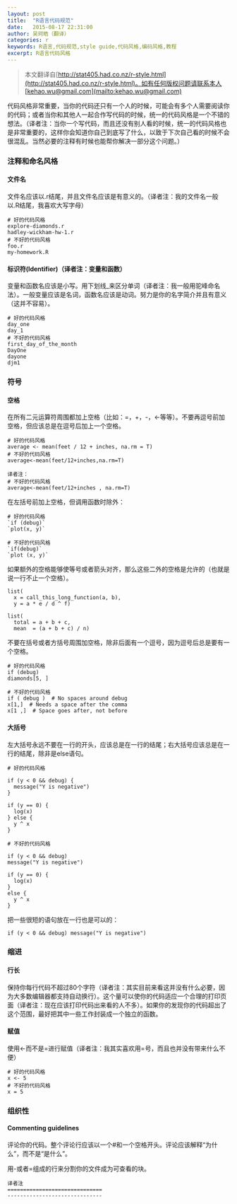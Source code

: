 ```yaml
---
layout: post
title:  "R语言代码规范"
date:   2015-08-17 22:31:00
author: 吴珂皓（翻译）
categories: r
keywords: R语言,代码规范,style guide,代码风格,编码风格,教程
excerpt: R语言代码风格
---
```

> 本文翻译自[http://stat405.had.co.nz/r-style.html](http://stat405.had.co.nz/r-style.html)。如有任何版权问题请联系本人[kehao.wu@gmail.com](mailto:kehao.wu@gmail.com)

代码风格非常重要，当你的代码还只有一个人的时候，可能会有多个人需要阅读你的代码；或者当你和其他人一起合作写代码的时候，统一的代码风格是一个不错的想法。（译者注：当你一个写代码，而且还没有别人看的时候，统一的代码风格也是非常重要的，这样你会知道你自己到底写了什么，以致于下次自己看的时候不会很混乱。当然必要的注释有时候也能帮你解决一部分这个问题。）

### 注释和命名风格

#### 文件名

文件名应该以.r结尾，并且文件名应该是有意义的。（译者注：我的文件名一般以.R结尾，我喜欢大写字母）

    # 好的代码风格
    explore-diamonds.r
    hadley-wickham-hw-1.r
    # 不好的代码风格
    foo.r
    my-homework.R

#### 标识符(Identifier)（译者注：变量和函数）

变量和函数名应该是小写。用下划线_来区分单词（译者注：我一般用驼峰命名法）。一般变量应该是名词，函数名应该是动词。努力是你的名字简介并且有意义（这并不容易）。

    # 好的代码风格
    day_one
    day_1
    # 不好的代码风格
    first_day_of_the_month
    DayOne
    dayone
    djm1

### 符号

#### 空格
在所有二元运算符周围都加上空格（比如：=，+，-，<-等等）。不要再逗号前加空格，但应该总是在逗号后加上一个空格。
    
    # 好的代码风格
    average <- mean(feet / 12 + inches, na.rm = T)
    # 不好的代码风格
    average<-mean(feet/12+inches,na.rm=T)

    译者注：
    # 不好的代码风格
    average<-mean(feet/12+inches , na.rm=T)

在左括号前加上空格，但调用函数时除外：

    # 好的代码风格
    `if (debug)`
    `plot(x, y)`

    # 不好的代码风格
    `if(debug)`
    `plot (x, y)`

如果额外的空格能够使等号或者箭头对齐，那么这些二外的空格是允许的（也就是说一行不止一个空格）。

    list(
      x = call_this_long_function(a, b), 
      y = a * e / d ^ f)

    list(
      total = a + b + c, 
      mean  = (a + b + c) / n)

不要在括号或者方括号周围加空格，除非后面有一个逗号，因为逗号后总是要有一个空格。

    # 好的代码风格
    if (debug)
    diamonds[5, ]

    # 不好的代码风格
    if ( debug )  # No spaces around debug
    x[1,]  # Needs a space after the comma
    x[1 ,]  # Space goes after, not before

#### 大括号

左大括号永远不要在一行的开头，应该总是在一行的结尾；右大括号应该总是在一行的结尾，除非是else语句。

    # 好的代码风格

    if (y < 0 && debug) {
      message("Y is negative")
    }

    if (y == 0) {
      log(x)
    } else {
      y ^ x
    }

    # 不好的代码风格

    if (y < 0 && debug)
    message("Y is negative")

    if (y == 0) {
      log(x)
    } 
    else {
      y ^ x
    }

把一些很短的语句放在一行也是可以的：

    if (y < 0 && debug) message("Y is negative") 

### 缩进

#### 行长

保持你每行代码不超过80个字符（译者注：其实目前来看这并没有什么必要，因为大多数编辑器都支持自动换行）。这个量可以使你的代码适应一个合理的打印页面（译者注：现在应该打印代码出来看的人不多）。如果你的发现你的代码超出了这个范围，最好把其中一些工作封装成一个独立的函数。

#### 赋值

使用<-而不是=进行赋值（译者注：我其实喜欢用=号，而且也并没有带来什么不便）

    # 好的代码风格
    x <- 5
    # 不好的代码风格
    x = 5

### 组织性

#### Commenting guidelines

评论你的代码。整个评论行应该以一个#和一个空格开头。评论应该解释“为什么”，而不是“是什么”。

用-或者=组成的行来分割你的文件成为可查看的块。

    译者注
    ==============================
    ------------------------------

